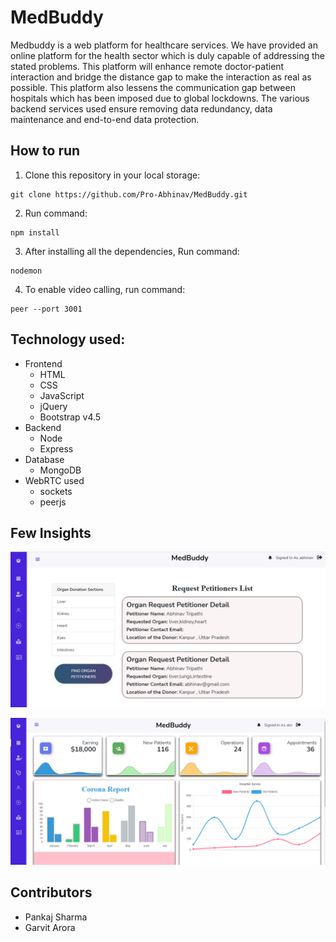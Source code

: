# MedBuddy
Medbuddy is a web platform for healthcare services.
We have provided an online platform for the health sector which is duly capable of addressing the stated problems.
This platform will enhance remote doctor-patient interaction and bridge the distance gap to make the interaction as real as possible.
This platform also lessens the communication gap between hospitals which has been imposed due to global lockdowns.
The various backend services used ensure removing data redundancy, data maintenance and end-to-end data protection. 

## How to run

1. Clone this repository in your local storage:

```
git clone https://github.com/Pro-Abhinav/MedBuddy.git
```
2. Run command: 
```
npm install
```
3. After installing all the dependencies, Run command: 
```
nodemon
```
4. To enable video calling, run command:
```
peer --port 3001
```

## Technology used:
* Frontend
    * HTML
    * CSS
    * JavaScript
    * jQuery
    * Bootstrap v4.5
* Backend
    * Node
    * Express
* Database
    * MongoDB
* WebRTC used
    * sockets
    * peerjs


## Few Insights
![Donation Index Page](/assets/images/READMEimages/organDonationIndex.png)

![Doctor Dashboard](/assets/images/READMEimages/doctorDashboard.png)
## Contributors
- Pankaj Sharma
- Garvit Arora
